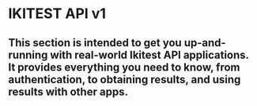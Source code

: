 # IKITEST API v1

## This section is intended to get you up-and-running with real-world Ikitest API applications. It provides everything you need to know, from authentication, to obtaining results, and using results with other apps.
